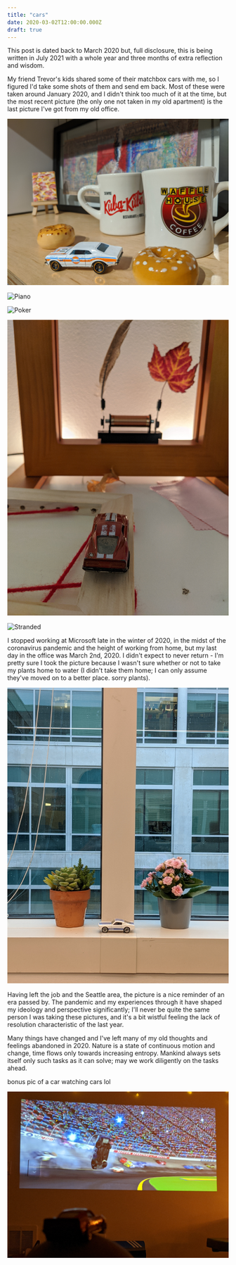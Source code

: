 ```yaml
---
title: "cars"
date: 2020-03-02T12:00:00.000Z
draft: true
---
```


This post is dated back to March 2020 but, full disclosure, this is being written in July 2021 with a whole year and three months of extra reflection and wisdom.

My friend Trevor's kids shared some of their matchbox cars with me, so I figured I'd take some shots of them and send em back. Most of these were taken around January 2020, and I didn't think too much of it at the time, but the most recent picture (the only one not taken in my old apartment) is the last picture I've got from my old office.

![Art](/images/car_shots/art.jpg?resize=600 'art')

![Piano](/images/car_shots/piano.jpg?resize=600 'piano')

![Poker](/images/car_shots/poker.jpg?resize=600 'poker')

![Frame](/images/car_shots/frame.jpg?resize=600 'frame')

![Stranded](/images/car_shots/stranded.jpg?resize=600 'stranded')

I stopped working at Microsoft late in the winter of 2020, in the midst of the coronavirus pandemic and the height of working from home, but my last day in the office was March 2nd, 2020. I didn't expect to never return - I'm pretty sure I took the picture because I wasn't sure whether or not to take my plants home to water (I didn't take them home; I can only assume they've moved on to a better place. sorry plants).

![Office](/images/car_shots/office.jpg?resize=450 'office')

Having left the job and the Seattle area, the picture is a nice reminder of an era passed by. The pandemic and my experiences through it have shaped my ideology and perspective significantly; I'll never be quite the same person I was taking these pictures, and it's a bit wistful feeling the lack of resolution characteristic of the last year.

Many things have changed and I've left many of my old thoughts and feelings abandoned in 2020. Nature is a state of continuous motion and change, time flows only towards increasing entropy. Mankind always sets itself only such tasks as it can solve; may we work diligently on the tasks ahead.

bonus pic of a car watching cars lol

![Cars](/images/car_shots/cars.jpg?resize=600 'cars')
